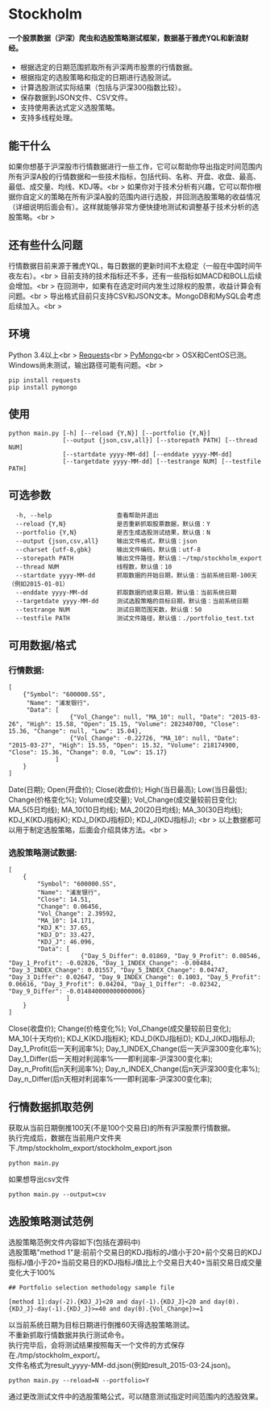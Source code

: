 Stockholm
=======

#### 一个股票数据（沪深）爬虫和选股策略测试框架，数据基于雅虎YQL和新浪财经。
* 根据选定的日期范围抓取所有沪深两市股票的行情数据。
* 根据指定的选股策略和指定的日期进行选股测试。
* 计算选股测试实际结果（包括与沪深300指数比较）。
* 保存数据到JSON文件、CSV文件。
* 支持使用表达式定义选股策略。
* 支持多线程处理。

能干什么
-------------
如果你想基于沪深股市行情数据进行一些工作，它可以帮助你导出指定时间范围内所有沪深A股的行情数据和一些技术指标，包括代码、名称、开盘、收盘、最高、最低、成交量、均线、KDJ等。<br \>
如果你对于技术分析有兴趣，它可以帮你根据你自定义的策略在所有沪深A股的范围内进行选股，并回测选股策略的收益情况（详细说明后面会有）。这样就能够非常方便快捷地测试和调整基于技术分析的选股策略。<br \>

还有些什么问题
-------------
行情数据目前来源于雅虎YQL，每日数据的更新时间不太稳定（一般在中国时间午夜左右）。<br \>
目前支持的技术指标还不多，还有一些指标如MACD和BOLL后续会增加。<br \>
在回测中，如果有在选定时间内发生过除权的股票，收益计算会有问题。<br \>
导出格式目前只支持CSV和JSON文本。MongoDB和MySQL会考虑后续加入。<br \>

环境
-------------
Python 3.4以上<br \>
[Requests](http://www.python-requests.org/en/latest/)<br \>
[PyMongo](http://api.mongodb.org/python/current/installation.html)<br \>
OSX和CentOS已测。Windows尚未测试，输出路径可能有问题。<br \>

```shell
pip install requests
pip install pymongo
```

使用
-------------
```shell
python main.py [-h] [--reload {Y,N}] [--portfolio {Y,N}] 
               [--output {json,csv,all}] [--storepath PATH] [--thread NUM] 
               [--startdate yyyy-MM-dd] [--enddate yyyy-MM-dd] 
               [--targetdate yyyy-MM-dd] [--testrange NUM] [--testfile PATH]
```

可选参数
-------------
```shell
  -h, --help                  查看帮助并退出
  --reload {Y,N}              是否重新抓取股票数据，默认值：Y
  --portfolio {Y,N}           是否生成选股测试结果，默认值：N
  --output {json,csv,all}     输出文件格式，默认值：json
  --charset {utf-8,gbk}       输出文件编码，默认值：utf-8
  --storepath PATH            输出文件路径，默认值：~/tmp/stockholm_export
  --thread NUM                线程数，默认值：10
  --startdate yyyy-MM-dd      抓取数据的开始日期，默认值：当前系统日期-100天（例如2015-01-01）
  --enddate yyyy-MM-dd        抓取数据的结束日期，默认值：当前系统日期
  --targetdate yyyy-MM-dd     测试选股策略的目标日期，默认值：当前系统日期
  --testrange NUM             测试日期范围天数，默认值：50
  --testfile PATH             测试文件路径，默认值：./portfolio_test.txt
```

可用数据/格式
-------------
### 行情数据:
```shell
[
	{"Symbol": "600000.SS", 
	 "Name": "浦发银行"，
	 "Data": [
				 {"Vol_Change": null, "MA_10": null, "Date": "2015-03-26", "High": 15.58, "Open": 15.15, "Volume": 282340700, "Close": 15.36, "Change": null, "Low": 15.04}, 
				 {"Vol_Change": -0.22726, "MA_10": null, "Date": "2015-03-27", "High": 15.55, "Open": 15.32, "Volume": 218174900, "Close": 15.36, "Change": 0.0, "Low": 15.17}
			 ]
	}
]
```
Date(日期); Open(开盘价); Close(收盘价); High(当日最高); Low(当日最低); Change(价格变化%); Volume(成交量); Vol_Change(成交量较前日变化); MA_5(5日均线); MA_10(10日均线); MA_20(20日均线); MA_30(30日均线); KDJ_K(KDJ指标K); KDJ_D(KDJ指标D); KDJ_J(KDJ指标J); <br \>
以上数据都可以用于制定选股策略，后面会介绍具体方法。<br \>

### 选股策略测试数据:
```shell
[
	{
		"Symbol": "600000.SS", 
		"Name": "浦发银行", 
		"Close": 14.51, 
		"Change": 0.06456,
		"Vol_Change": 2.39592, 
		"MA_10": 14.171, 
		"KDJ_K": 37.65, 
		"KDJ_D": 33.427, 
		"KDJ_J": 46.096, 
		"Data": [
					{"Day_5_Differ": 0.01869, "Day_9_Profit": 0.08546, "Day_1_Profit": -0.02826, "Day_1_INDEX_Change": -0.00484, "Day_3_INDEX_Change": 0.01557, "Day_5_INDEX_Change": 0.04747, "Day_3_Differ": 0.02647, "Day_9_INDEX_Change": 0.1003, "Day_5_Profit": 0.06616, "Day_3_Profit": 0.04204, "Day_1_Differ": -0.02342, "Day_9_Differ": -0.014840000000000006}
				]
	}
]
```
Close(收盘价); Change(价格变化%); Vol_Change(成交量较前日变化); MA_10(十天均价); KDJ_K(KDJ指标K); KDJ_D(KDJ指标D); KDJ_J(KDJ指标J); Day_1_Profit(后一天利润率%); Day_1_INDEX_Change(后一天沪深300变化率%); Day_1_Differ(后一天相对利润率%——即利润率-沪深300变化率); Day_n_Profit(后n天利润率%); Day_n_INDEX_Change(后n天沪深300变化率%); Day_n_Differ(后n天相对利润率%——即利润率-沪深300变化率);

行情数据抓取范例
-------------
获取从当前日期倒推100天(不是100个交易日)的所有沪深股票行情数据。<br />
执行完成后，数据在当前用户文件夹下./tmp/stockholm_export/stockholm_export.json<br />
```shell
python main.py
```
如果想导出csv文件
```shell
python main.py --output=csv
```

选股策略测试范例
-------------
选股策略范例文件内容如下(包括在源码中)<br />
选股策略"method 1"是:前前个交易日的KDJ指标的J值小于20+前个交易日的KDJ指标J值小于20+当前交易日的KDJ指标J值比上个交易日大40+当前交易日成交量变化大于100%<br />
```shell
## Portfolio selection methodology sample file

[method 1]:day(-2).{KDJ_J}<20 and day(-1).{KDJ_J}<20 and day(0).{KDJ_J}-day(-1).{KDJ_J}>=40 and day(0).{Vol_Change}>=1
```
以当前系统日期为目标日期进行倒推60天得选股策略测试。<br />
不重新抓取行情数据并执行测试命令。<br />
执行完毕后，会将测试结果按照每天一个文件的方式保存在./tmp/stockholm_export/。<br />
文件名格式为result_yyyy-MM-dd.json(例如result_2015-03-24.json)。<br />
```shell
python main.py --reload=N --portfolio=Y
```
通过更改测试文件中的选股策略公式，可以随意测试指定时间范围内的选股效果。<br />
